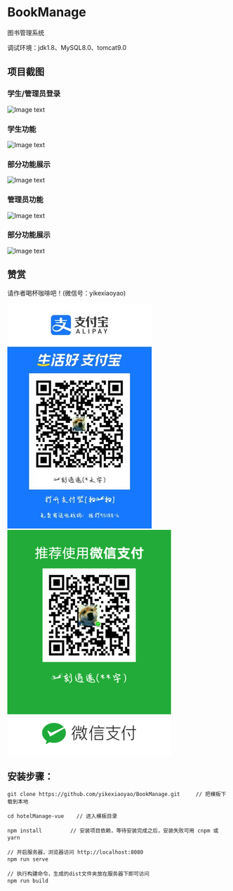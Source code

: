 # BookManage

 图书管理系统
 
 调试环境：jdk1.8、MySQL8.0、tomcat9.0
	
## 项目截图

### 学生/管理员登录

![Image text](https://github.com/yikexiaoyao/BookManage/raw/master/images/1.jpg)

### 学生功能

![Image text](https://github.com/yikexiaoyao/BookManage/raw/master/images/2.jpg)

### 部分功能展示

![Image text](https://github.com/yikexiaoyao/BookManage/raw/master/images/3.jpg)

### 管理员功能

![Image text](https://github.com/yikexiaoyao/BookManage/raw/master/images/4.jpg)

### 部分功能展示

![Image text](https://github.com/yikexiaoyao/BookManage/raw/master/images/5.jpg)

## 赞赏

请作者喝杯咖啡吧！(微信号：yikexiaoyao)

![Image text](https://github.com/yikexiaoyao/BookManage/raw/master/images/zhifubao.jpg) ![Image text](https://github.com/yikexiaoyao/BookManage/raw/master/images/weixin.png)

## 安装步骤：
 
	git clone https://github.com/yikexiaoyao/BookManage.git     // 把模板下载到本地
	
	cd hotelManage-vue    // 进入模板目录
	
	npm install         // 安装项目依赖，等待安装完成之后，安装失败可用 cnpm 或 yarn

	// 开启服务器，浏览器访问 http://localhost:8080
	npm run serve

	// 执行构建命令，生成的dist文件夹放在服务器下即可访问
	npm run build